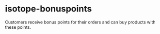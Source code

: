 isotope-bonuspoints
======================

Customers receive bonus points for their orders and can buy products with these points.